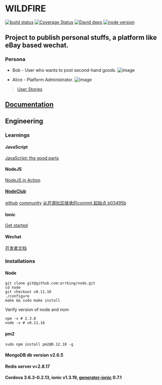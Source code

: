 # WILDFIRE


[![build status][travis-image]][travis-url]
[![Coverage Status][coverage-image]][coverage-url]
[![David deps][david-image]][david-url]
[![node version][node-image]][node-url]


[travis-image]: https://magnum.travis-ci.com/arrking/wildfire.svg?token=mUBz4MeEPzjmzby6dXqa&branch=master&style=flat-square
[travis-url]: https://magnum.travis-ci.com/arrking/wildfire
[coverage-image]: https://img.shields.io/coveralls/arrking/wildfire.svg?style=flat-square
[coverage-url]: https://coveralls.io/r/arrking/wildfire?branch=master
[david-image]: https://david-dm.org/arrking/wildfire.svg?style=flat-square
[david-url]: https://david-dm.org/arrking/wildfire#info=dependencies&view=table
[node-image]: https://img.shields.io/badge/node.js-%3E=_0.10-green.svg?style=flat-square
[node-url]: http://nodejs.org/download/


## Project to publish personal stuffs, a platform like eBay based wechat.

### Persona

* Bob - User who wants to post second-hand goods.
![image](https://github.com/arrking/wildfire-docs/blob/master/StarUML/png/CommonUser__UseCaseDiagram1_1.png)

* Alice - Platform Administrator.
![image](https://github.com/arrking/wildfire-docs/blob/master/StarUML/png/Model1__Admin_2.png)

> [User Stories](https://github.com/arrking/wildfire/issues?q=is%3Aissue+label%3A%22user+story%22)

## [Documentation](https://github.com/arrking/wildfire-docs)


## Engineering
### Learnings

#### JavaScript
[JavaScript: the good parts](http://git.oschina.net/ubiware/tech-books/blob/master/javascript-the-good-parts-en-US.pdf)
#### NodeJS
[NodeJS in Action](http://git.oschina.net/ubiware/tech-books/blob/master/nodejs-in-action.pdf)
#### [NodeClub](https://github.com/arrking/wildfire/blob/master/nodeclub.README.md)
[github](https://github.com/cnodejs/nodeclub)
[community](https://cnodejs.org/)
[从开源社区继承的commit 起始点 b03495b](https://github.com/arrking/wildfire/releases/tag/c1)
#### Ionic
[Get started](http://ionicframework.com/getting-started/)
#### Wechat
[开发者文档](http://mp.weixin.qq.com/wiki/home/index.html)

### Installations
#### Node
```
git clone git@github.com:arrking/node.git
cd node 
git checkout v0.11.16
./configure 
make && sudo make install
```
Verify version of node and nom
```
npm -v # 2.3.0
node -v # v0.11.16
```

#### pm2
```
sudo npm install pm2@0.12.10 -g
```

#### MongoDB db version v2.6.5

#### Redis server v=2.8.17

#### Cordova 3.6.3-0.2.13, ionic v1.3.19, [generator-ionic](https://github.com/diegonetto/generator-ionic) 0.7.1


